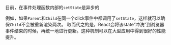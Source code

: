 目前，在事件处理函数内部的`setState`是异步的

例如，如果`Parent`和`Child`在同一个click事件中都调用了`setState`，这样就可以确保`Child`不会被重新渲染两次。
取而代之的是，React会将该state“冲洗”到浏览器事件结束的时候，再统一地进行更新。这种机制可以在大型应用中得到很好的性能提升。

